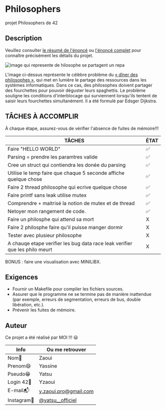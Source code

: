 # Philosophers

projet Philosophers de 42

## Description

Veuillez consulter [le résumé de l'énoncé](resume_enonce.md) ou [l'énoncé complet](en.subject.pdf) pour connaître précisément les détails du projet.

![image qui represente de hilosophe se partagent un repa](https://upload.wikimedia.org/wikipedia/commons/thumb/7/7b/An_illustration_of_the_dining_philosophers_problem.png/220px-An_illustration_of_the_dining_philosophers_problem.png)

L'image ci-dessus représente le célèbre problème du [« dîner des philosophes »]((https://fr.wikipedia.org/wiki/D%C3%AEner_des_philosophes)), qui met en lumière le partage des ressources dans les systèmes informatiques. Dans ce cas, des philosophes doivent partager des fourchettes pour pouvoir déguster leurs spaghettis. Le problème souligne les conditions d'interblocage qui surviennent lorsqu'ils tentent de saisir leurs fourchettes simultanément. Il a été formulé par Edsger Dijkstra.

## TÂCHES À ACCOMPLIR

À chaque étape, assurez-vous de vérifier l'absence de fuites de mémoire!!!

|       TÂCHES       |  ÉTAT      |
| ----------------------------- | ------------ |
|	Faire "HELLO WORLD" 		| ✅ |
|	Parsing = prendre les paramtres valide 	| ✅ |
|	Cree un struct qui contiendra les donée du parsing	| ✅ |
|	Utilise le temp faire que chaque 5 seconde affiche quelque chose	| ✅ |
|	Faire 2 thread philosophe qui ecrive quelque chose	| ✅ |
|	Faire printf sans leak utilise  mutex	| ✅ |
|	Comprendre + maitrisé la notion de mutex et de thread	| ✅ |
|	Netoyer mon rangement de code.	| ✅ |
|	Faire un philosphe qui attend sa mort	| X |
|	Faire 2 philosphe faire qu'il puisse manger dormir	| X |
|	Tester avec plusieur philosophe	| X |
|	A chauqe etape verifier les bug data race leak verifier que les philo meurt	| X |

BONUS : faire une visualisation avec MINILIBX.

## Exigences

- Fournir un Makefile pour compiler les fichiers sources.
- Assurer que le programme ne se termine pas de manière inattendue (par exemple, erreurs de segmentation, erreurs de bus, double libération, etc.).
- Prévenir les fuites de mémoire.

## Auteur

Ce projet a été réalisé par MOI !!! :smiley:

| Info          | Ou me retrouver                                                      |
| ------------- | -------------------------------------------------------------------- |
| Nom👋         | Zaoui                                                                |
| Prenom😄      | Yassine                                                              |
| Pseudo😁      | Yatsu                                                                |
| Login 42🏫    | Yzaoui                                                               |
| E-mail📬      | y.zaoui.pro@gmail.com                                                |
| Instagram📸   | [@yatsu__officiel](https://www.instagram.com/yatsu__officiel/)       |
